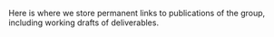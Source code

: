 Here is where we store permanent links to publications of the group, including working drafts of deliverables.
